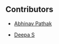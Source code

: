 ## Contributors

- [Abhinav Pathak](https://github.com/AbhinavXT)

- [Deepa S](http://github.com/deepu13)

